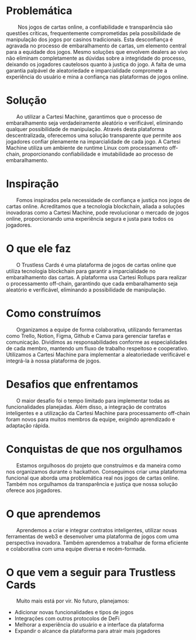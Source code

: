 <h1>Problemática</h1>
&emsp;&emsp; Nos jogos de cartas online, a confiabilidade e transparência são questões críticas, frequentemente comprometidas pela possibilidade de manipulação dos jogos por casinos tradicionais. Esta desconfiança é agravada no processo de embaralhamento de cartas, um elemento central para a equidade dos jogos. Mesmo soluções que envolvem dealers ao vivo não eliminam completamente as dúvidas sobre a integridade do processo, deixando os jogadores cautelosos quanto à justiça do jogo. A falta de uma garantia palpável de aleatoriedade e imparcialidade compromete a experiência do usuário e mina a confiança nas plataformas de jogos online.

<br/>

<h1>Solução</h1>
&emsp;&emsp;Ao utilizar a Cartesi Machine, garantimos que o processo de embaralhamento seja verdadeiramente aleatório e verificável, eliminando qualquer possibilidade de manipulação. Através desta plataforma descentralizada, oferecemos uma solução transparente que permite aos jogadores confiar plenamente na imparcialidade de cada jogo. A Cartesi Machine utiliza um ambiente de runtime Linux com processamento off-chain, proporcionando confiabilidade e imutabilidade ao processo de embaralhamento.

<br/>

<h1>Inspiração</h1>
&emsp;&emsp;Fomos inspirados pela necessidade de confiança e justiça nos jogos de cartas online. Acreditamos que a tecnologia blockchain, aliada a soluções inovadoras como a Cartesi Machine, pode revolucionar o mercado de jogos online, proporcionando uma experiência segura e justa para todos os jogadores.

<br/>

<h1>O que ele faz</h1>
&emsp;&emsp;O Trustless Cards é uma plataforma de jogos de cartas online que utiliza tecnologia blockchain para garantir a imparcialidade no embaralhamento das cartas. A plataforma usa Cartesi Rollups para realizar o processamento off-chain, garantindo que cada embaralhamento seja aleatório e verificável, eliminando a possibilidade de manipulação.

<br/>

<h1>Como construímos</h1>
&emsp;&emsp;Organizamos a equipe de forma colaborativa, utilizando ferramentas como Trello, Notion, Figma, Github e Canva para gerenciar tarefas e comunicação. Dividimos as responsabilidades conforme as especialidades de cada membro, mantendo um fluxo de trabalho respeitoso e cooperativo. Utilizamos a Cartesi Machine para implementar a aleatoriedade verificável e integrá-la à nossa plataforma de jogos.

<br/>

<h1>Desafios que enfrentamos</h1>
&emsp;&emsp;O maior desafio foi o tempo limitado para implementar todas as funcionalidades planejadas. Além disso, a integração de contratos inteligentes e a utilização da Cartesi Machine para processamento off-chain foram novos para muitos membros da equipe, exigindo aprendizado e adaptação rápida.

<br/>

<h1>Conquistas de que nos orgulhamos</h1>
&emsp;&emsp;Estamos orgulhosos do projeto que construímos e da maneira como nos organizamos durante o hackathon. Conseguimos criar uma plataforma funcional que aborda uma problemática real nos jogos de cartas online. Também nos orgulhamos da transparência e justiça que nossa solução oferece aos jogadores.

<br/>

<h1>O que aprendemos</h1>
&emsp;&emsp;Aprendemos a criar e integrar contratos inteligentes, utilizar novas ferramentas de web3 e desenvolver uma plataforma de jogos com uma perspectiva inovadora. Também aprendemos a trabalhar de forma eficiente e colaborativa com uma equipe diversa e recém-formada.

<br/>

<h1>O que vem a seguir para Trustless Cards</h1>
&emsp;&emsp;Muito mais está por vir. No futuro, planejamos:

- Adicionar novas funcionalidades e tipos de jogos
- Integrações com outros protocolos de DeFi
- Melhorar a experiência do usuário e a interface da plataforma
- Expandir o alcance da plataforma para atrair mais jogadores
